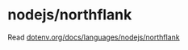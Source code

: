 # nodejs/northflank

Read [dotenv.org/docs/languages/nodejs/northflank](https://www.dotenv.org/docs/languages/nodesj/northflank)

